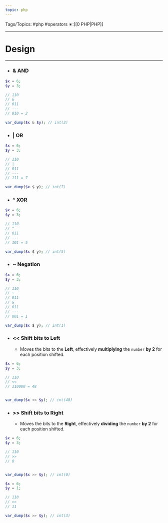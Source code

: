 ```yaml
---
topic: php
---
```



Tags/Topics: #php #operators
∗:[[0 PHP|PHP]]

---
# Design

--- 
- ### & AND
```php
$x = 6;
$y = 3;

// 110
// &
// 011
// ---
// 010 = 2

var_dump($x & $y); // int(2)
```

- ### | OR
```php
$x = 6;
$y = 3;

// 110
// |
// 011
// ---
// 111 = 7

var_dump($x $ y); // int(7)
```
- ### ^ XOR
```php
$x = 6;
$y = 3;

// 110
// ^
// 011
// ---
// 101 = 5

var_dump($x $ y); // int(5)
```
- ### ~ Negation
```php
$x = 6;
$y = 3;

// 110
// ~
// 011
// &
// 011
// ---
// 001 = 1

var_dump($x $ y); // int(1)
```
- ### << Shift bits to Left
	- Moves the bits to the __Left__, effectively __multiplying__ the `number` __by 2__ for each position shifted.
```php
$x = 6;
$y = 3;

// 110
// <<
// 110000 = 48


var_dump($x << $y); // int(48)
```
- ### >> Shift bits to Right
	- Moves the bits to the __Right__, effectively __dividing__ the `number` __by 2__ for each position shifted.
```php
$x = 6;
$y = 3;

// 110
// >>
// 0


var_dump($x >> $y); // int(0)
```
```php
$x = 6;
$y = 1;

// 110
// >>
// 11

var_dump($x >> $y); // int(3)
```